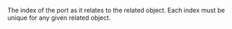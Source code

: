 ﻿The index of the port as it relates to the related object. Each index must be unique for any given related object.
